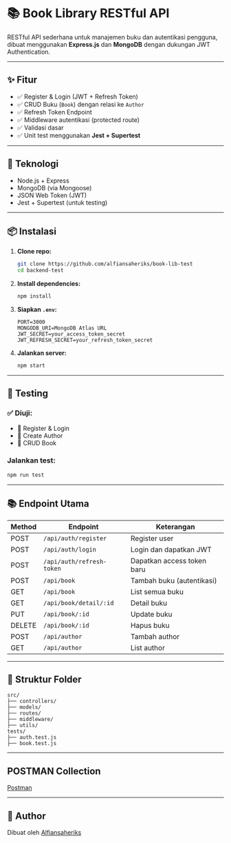 # 📚 Book Library RESTful API

RESTful API sederhana untuk manajemen buku dan autentikasi pengguna, dibuat menggunakan **Express.js** dan **MongoDB** dengan dukungan JWT Authentication.

---

## ✨ Fitur

- ✅ Register & Login (JWT + Refresh Token)
- ✅ CRUD Buku (`Book`) dengan relasi ke `Author`
- ✅ Refresh Token Endpoint
- ✅ Middleware autentikasi (protected route)
- ✅ Validasi dasar
- ✅ Unit test menggunakan **Jest + Supertest**

---

## 🚀 Teknologi

- Node.js + Express
- MongoDB (via Mongoose)
- JSON Web Token (JWT)
- Jest + Supertest (untuk testing)

---

## 📦 Instalasi

1. **Clone repo:**
   ```bash
   git clone https://github.com/alfiansaheriks/book-lib-test
   cd backend-test
   ```

2. **Install dependencies:**
   ```bash
   npm install
   ```

3. **Siapkan `.env`:**

   ```env
   PORT=3000
   MONGODB_URI=MongoDB Atlas URL
   JWT_SECRET=your_access_token_secret
   JWT_REFRESH_SECRET=your_refresh_token_secret
   ```

4. **Jalankan server:**
   ```bash
   npm start
   ```

---

## 🧪 Testing

### ✅ Diuji:
- 🔐 Register & Login
- 👤 Create Author
- 📘 CRUD Book

### Jalankan test:
```bash
npm run test
```

---

## 📚 Endpoint Utama

| Method | Endpoint                  | Keterangan                    |
|--------|---------------------------|-------------------------------|
| POST   | `/api/auth/register`      | Register user                 |
| POST   | `/api/auth/login`         | Login dan dapatkan JWT        |
| POST   | `/api/auth/refresh-token` | Dapatkan access token baru    |
| POST   | `/api/book`               | Tambah buku (autentikasi)     |
| GET    | `/api/book`               | List semua buku               |
| GET    | `/api/book/detail/:id`           | Detail buku                   |
| PUT    | `/api/book/:id`           | Update buku                   |
| DELETE | `/api/book/:id`           | Hapus buku                    |
| POST   | `/api/author`             | Tambah author                 |
| GET    | `/api/author`             | List author                   |

---

## 🧾 Struktur Folder

```
src/
├── controllers/
├── models/
├── routes/
├── middleware/
├── utils/
tests/
├── auth.test.js
├── book.test.js
```

---

## POSTMAN Collection
[Postman](https://www.postman.com/solar-rocket-29409/my-workspace/overview)

---

## 👤 Author

Dibuat oleh [Alfiansaheriks](https://github.com/alfiansaheriks)  